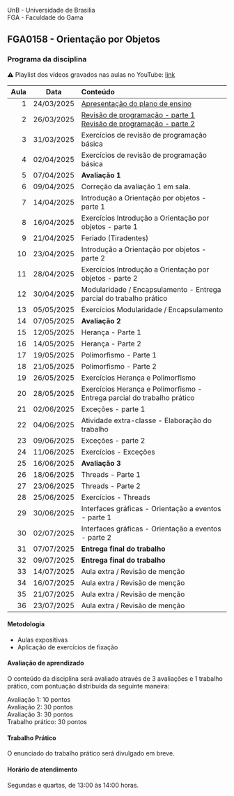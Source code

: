 UnB - Universidade de Brasilia  
FGA - Faculdade do Gama  
## FGA0158 - Orientação por Objetos


### Programa da disciplina

:warning: Playlist dos vídeos gravados nas aulas no YouTube: [link](https://youtube.com/playlist?list=PLrzhWxX1YYM9znXBp_YhiyiXIdXadLeka)

**Aula**  | **Data**                 | **Conteúdo**
---------:|:------------------------:|:----------
1         |   24/03/2025             |  [Apresentação do plano de ensino](/aula1)
2         |   26/03/2025             |  [Revisão de programação - parte 1](/aula2) <br/> [Revisão de programação - parte 2](/aula3)
3         |   31/03/2025             |  Exercícios de revisão de programação básica
4         |   02/04/2025             |  Exercícios de revisão de programação básica
5         |   07/04/2025             |  **Avaliação 1**
6         |   09/04/2025             |  Correção da avaliação 1 em sala. 
7         |   14/04/2025             |  Introdução a Orientação por objetos - parte 1
8         |   16/04/2025             |  Exercícios Introdução a Orientação por objetos - parte 1
9         |   21/04/2025             |  Feriado (Tiradentes)
10        |   23/04/2025             |  Introdução a Orientação por objetos - parte 2
11        |   28/04/2025             |  Exercícios Introdução a Orientação por objetos - parte 2
12        |   30/04/2025             |  Modularidade / Encapsulamento - Entrega parcial do trabalho prático
13        |   05/05/2025             |  Exercícios Modularidade / Encapsulamento
14        |   07/05/2025             |  **Avaliação 2**
15        |   12/05/2025             |  Herança - Parte 1
16        |   14/05/2025             |  Herança - Parte 2
17        |   19/05/2025             |  Polimorfismo - Parte 1
18        |   21/05/2025             |  Polimorfismo - Parte 2
19        |   26/05/2025             |  Exercícios Herança e Polimorfismo
20        |   28/05/2025             |  Exercícios Herança e Polimorfismo - Entrega parcial do trabalho prático
21        |   02/06/2025             |  Exceções - parte 1
22        |   04/06/2025             |  Atividade extra-classe - Elaboração do trabalho
23        |   09/06/2025             |  Exceções - parte 2
24        |   11/06/2025             |  Exercícios - Exceções
25        |   16/06/2025             |  **Avaliação 3**
26        |   18/06/2025             |  Threads - Parte 1
27        |   23/06/2025             |  Threads - Parte 2
28        |   25/06/2025             |  Exercícios - Threads
29        |   30/06/2025             |  Interfaces gráficas - Orientação a eventos - parte 1
30        |   02/07/2025             |  Interfaces gráficas - Orientação a eventos - parte 2
31        |   07/07/2025             |  **Entrega final do trabalho** 
32        |   09/07/2025             |  **Entrega final do trabalho** 
33        |   14/07/2025             |  Aula extra / Revisão de menção
34        |   16/07/2025             |  Aula extra / Revisão de menção
35        |   21/07/2025             |  Aula extra / Revisão de menção
36        |   23/07/2025             |  Aula extra / Revisão de menção                       


#### Metodologia

* Aulas expositivas
* Aplicação de exercícios de fixação

#### Avaliação de aprendizado 

O conteúdo da disciplina será avaliado através de 3 avaliações e 1 trabalho 
prático, com pontuação distribuída da seguinte maneira: 

Avaliação 1: 10 pontos  
Avaliação 2: 30 pontos  
Avaliação 3: 30 pontos  
Trabalho prático: 30 pontos  


#### Trabalho Prático

O enunciado do trabalho prático será divulgado em breve. 


#### Horário de atendimento
Segundas e quartas, de 13:00 às 14:00 horas.
